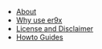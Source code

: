   * [About](About.md)
  * [Why use er9x](WhyER9X.md)
  * [License and Disclaimer](Licence.md)
  * [Howto Guides](Howto.md)


